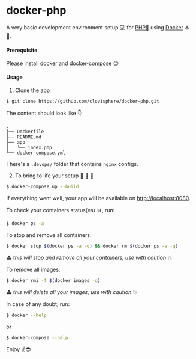 # docker-php

A very basic development environment setup :computer: for [PHP](https://www.php.net/):elephant: using [Docker](https://www.docker.com/) :anchor: :ship:.

#### Prerequisite

Please install [docker](https://hub.docker.com/search?q=&type=edition&offering=community&sort=updated_at&order=desc) and [docker-compose](https://docs.docker.com/compose/install/) :wink:

#### Usage

1. Clone the app

```bash
$ git clone https://github.com/clovisphere/docker-php.git
```

The content should look like :point_down:

```console
.
├── Dockerfile
├── README.md
├── app
│   └── index.php
└── docker-compose.yml
```

There's a `.devops/` folder that contains `nginx` configs.

2. To bring to life your setup :stars: :sunrise: :rocket:

```bash
$ docker-compose up --build
```

If everything went well, your app will be available on [http://localhost:8080](http://localhost:8080).

To check your containers status(es) :bar_chart:, run:

```bash
$ docker ps -a
```

To stop and remove all containers:

```bash
$ docker stop $(docker ps -a -q) && docker rm $(docker ps -a -q)
```

:warning: _this will stop and remove all your containers, use with caution_ :boom:

To remove all images:

```bash
$ docker rmi -f $(docker images -q)
```

:warning: _this will delete all your images, use with caution_ :boom:

In case of any doubt, run:

```bash
$ docker --help
```

or

```bash
$ docker-compose --help
```

Enjoy :v::sunglasses:
